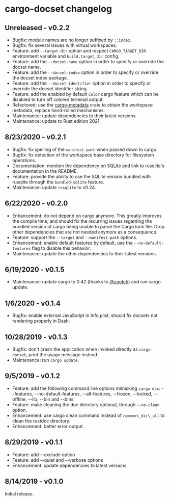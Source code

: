 # cargo-docset changelog

## Unreleased - v0.2.2

* Bugfix: module names are no longer suffixed by `::index`.
* Bugfix: fix several issues with virtual workspaces.
* Feature: add `--target-dir` option and respect `CARGO_TARGET_DIR` environment variable and `build.target_dir` config.
* Feature: add the `--docset-name` option in order to specify or override the docset name.
* Feature: add the `--docset-index` option in order to specify or override the docset index package.
* Feature: add the `--docset-identifier` option in order to specify or override the docset identifier string.
* Feature: add the enabled by default `color` cargo feature which can be disabled to turn off colored terminal output.
* Refactored: use the [cargo-metadata](https://crates.io/crates/cargo_metadata) crate to obtain the workspace metadata,
  replace hand-rolled mechanisms.
* Maintenance: update dependencies to their latest versions.
* Maintenance: update to Rust edition 2021.

## 8/23/2020 - v0.2.1

* Bugfix: fix spelling of the `manifest-path` when passed down to cargo.
* Bugfix: fix detection of the workspace base directory for filesystem operations.
* Documentation: mention the dependency on SQLite and link to rusqlite's documentation in the README.
* Feature: provide the ability to use the SQLite version bundled with rusqlite through the `bundled-sqlite` feature.
* Maintenance: update `rusqlite` to v0.24.

## 6/22/2020 - v0.2.0

* Enhancement: do not depend on cargo anymore. This greatly improves the compile time, and should fix the recurring
  issues regarding the bundled version of cargo being unable to parse the Cargo.lock file. Drop other dependencies that
  are not needed anymore as a consequence.
* Feature: support the `--target` and `--manifest-path` options.
* Enhancement: enable default features by default, use the `--no-default-features` flag to disable this behavior.
* Maintenance: update the other dependencies to their latest versions.

## 6/19/2020 - v0.1.5

* Maintenance: update cargo to 0.42 (thanks to [@zgotch](https://github.com/zgotsch)) and run cargo update.

## 1/6/2020 - v0.1.4

* Bugfix: enable external JavaScript in Info.plist, should fix docsets not rendering properly in Dash.

## 10/28/2019 - v0.1.3

* Bugfix: don't crash the application when invoked directly as `cargo-docset`, print the usage message instead.
* Maintenance: run `cargo update`.

## 9/5/2019 - v0.1.2

* Feature: add the following command line options mimicking `cargo doc`: --features, --no-default-features,
  --all-features, --frozen, --locked, --offline, --lib, --bin and --bins.
* Feature: make cleaning the doc directory optional, through `--no-clean` option.
* Enhancement: use cargo clean command instead of `remove\_dir\_all` to clean the rustdoc directory.
* Enhancement: better error output.

## 8/29/2019 - v0.1.1

* Feature: add --exclude option
* Feature: add --quiet and --verbose options
* Enhancement: update dependencies to latest versions

## 8/14/2019 - v0.1.0

Initial release.
